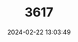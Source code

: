 ---
title: "3617"
category: "Calomys tener"
draft: false
date: 2024-02-22 13:03:49
languages:
  English: ["Delicate Laucha", "Delicate Vesper Mouse"]
  German: ["Zierliche Brasilianische Vespermaus"]
---